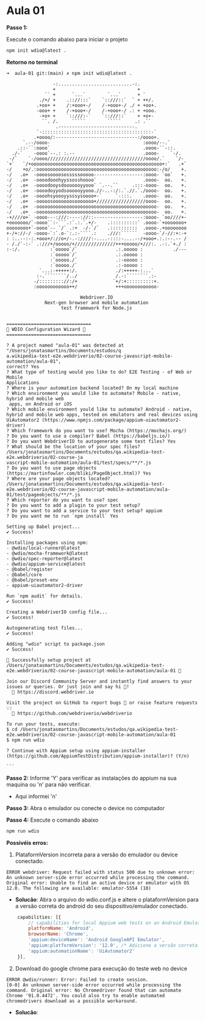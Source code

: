 # Aula 01

**Passo 1:**

Execute o comando abaixo para iniciar o projeto

```sh {"id":"01J2FPBY8DRM7N529RFSQY4B0V"}
npm init wdio@latest .
```

**Retorno no terminal**

````````text {"id":"01J2FNQ0YAAQDFECY26K1QFHEN"}
➜  aula-01 git:(main) ✗ npm init wdio@latest .

                 -:...........................-:.
                 +                              +
              `` +      `...`        `...`      + `
            ./+/ +    .:://:::`    `::///::`  ` + ++/.
           .+oo+ +    /:+ooo+-/    /-+ooo+-/ ./ + +oo+.
           -ooo+ +    /-+ooo+-/    /-+ooo+-/ .: + +ooo.
            -+o+ +    `::///:-`    `::///::`    + +o+-
             ``. /.     `````        `````     .: .``
                  .----------------------------.
           `-::::::::::::::::::::::::::::::::::::::::-`
          .+oooo/:------------------------------:/oooo+.
      `.--/oooo-                                  :oooo/--.`
    .::-``:oooo`                                  .oooo-``-::.
  ./-`    -oooo`--.: :.--                         .oooo-    `-/.
 -/`    `-/oooo////////////////////////////////////oooo/.`    `/-
`+`   `/+oooooooooooooooooooooooooooooooooooooooooooooooo+:`   .+`
-/    +o/.:oooooooooooooooooooooooooooooooooooooooooooo:-/o/    +.
-/   .o+  -oooosoooososssssooooo------------------:oooo- `oo`   +.
-/   .o+  -oooodooohyyssosshoooo`                 .oooo-  oo.   +.
-/   .o+  -oooodooysdooooooyyooo` `.--.``     .:::-oooo-  oo.   +.
-/   .o+  -oooodoyyodsoooooyyooo.//-..-:/:.`.//.`./oooo-  oo.   +.
-/   .o+  -oooohsyoooyysssysoooo+-`     `-:::.    .oooo-  oo.   +.
-/   .o+  -ooooosooooooosooooooo+//////////////////oooo-  oo.   +.
-/   .o+  -oooooooooooooooooooooooooooooooooooooooooooo-  oo.   +.
-/   .o+  -oooooooooooooooooooooooooooooooooooooooooooo-  oo.   +.
-+////o+` -oooo---:///:----://::------------------:oooo- `oo////+-
+ooooooo/`-oooo``:-```.:`.:.`.+/-    .::::::::::` .oooo-`+ooooooo+
oooooooo+`-oooo`-- `/` .:+  -/-`/`   .::::::::::  .oooo-.+oooooooo
+-/+://-/ -oooo-`:`.o-`:.:-````.:    .///:``````  -oooo-`/-//:+:-+
: :..--:-:.+ooo+/://o+/-.-:////:-....-::::-....--/+ooo+.:.:--.-- /
- /./`-:-` .:///+/ooooo/+///////////////+++ooooo/+///:. .-:.`+./ :
:-:/.           :`ooooo`/`              .:.ooooo :           ./---
                :`ooooo`/`              .:.ooooo :
                :`ooooo./`              .:-ooooo :
                :`ooooo./`              .:-ooooo :
            `...:-+++++:/.              ./:+++++-:...`
           :-.````````/../              /.-:````````.:-
          -/::::::::://:/+             `+/:+::::::::::+.
          :oooooooooooo++/              +++oooooooooooo-
 
                           Webdriver.IO
              Next-gen browser and mobile automation
                    test framework for Node.js


===============================
🤖 WDIO Configuration Wizard 🧙
===============================

? A project named "aula-01" was detected at "/Users/jonatasmartins/Documents/estudos/q
a.wikipedia-test-e2e.webdriverio/02-course-javascript-mobile-automation/aula-01", 
correct? Yes
? What type of testing would you like to do? E2E Testing - of Web or Mobile 
Applications
? Where is your automation backend located? On my local machine
? Which environment you would like to automate? Mobile - native, hybrid and mobile web
 apps, on Android or iOS
? Which mobile environment yould like to automate? Android - native, hybrid and mobile web apps, tested on emulators and real devices using UiAutomator2 (https://www.npmjs.com/package/appium-uiautomator2-driver)
? Which framework do you want to use? Mocha (https://mochajs.org/)
? Do you want to use a compiler? Babel (https://babeljs.io/)
? Do you want WebdriverIO to autogenerate some test files? Yes
? What should be the location of your spec files? 
/Users/jonatasmartins/Documents/estudos/qa.wikipedia-test-e2e.webdriverio/02-course-ja
vascript-mobile-automation/aula-01/test/specs/**/*.js
? Do you want to use page objects (https://martinfowler.com/bliki/PageObject.html)? Yes
? Where are your page objects located? /Users/jonatasmartins/Documents/estudos/qa.wikipedia-test-e2e.webdriverio/02-course-javascript-mobile-automation/aula-01/test/pageobjects/**/*.js
? Which reporter do you want to use? spec
? Do you want to add a plugin to your test setup? 
? Do you want to add a service to your test setup? appium
? Do you want me to run `npm install` Yes

Setting up Babel project...
✔ Success!

Installing packages using npm:
- @wdio/local-runner@latest
- @wdio/mocha-framework@latest
- @wdio/spec-reporter@latest
- @wdio/appium-service@latest
- @babel/register
- @babel/core
- @babel/preset-env
- appium-uiautomator2-driver

Run `npm audit` for details.
✔ Success!

Creating a WebdriverIO config file...
✔ Success!

Autogenerating test files...
✔ Success!

Adding "wdio" script to package.json
✔ Success!

🤖 Successfully setup project at /Users/jonatasmartins/Documents/estudos/qa.wikipedia-test-e2e.webdriverio/02-course-javascript-mobile-automation/aula-01 🎉

Join our Discord Community Server and instantly find answers to your issues or queries. Or just join and say hi 👋!
  🔗 https://discord.webdriver.io

Visit the project on GitHub to report bugs 🐛 or raise feature requests 💡:
  🔗 https://github.com/webdriverio/webdriverio

To run your tests, execute:
$ cd /Users/jonatasmartins/Documents/estudos/qa.wikipedia-test-e2e.webdriverio/02-course-javascript-mobile-automation/aula-01
$ npm run wdio

? Continue with Appium setup using appium-installer 
(https://github.com/AppiumTestDistribution/appium-installer)? (Y/n) 

```
````````

**Passo 2:** Informe 'Y' para verificar as instalações do appium na sua maquina ou 'n' para não verificar.

- Aqui informei 'n'

**Passo 3:** Abra o emulador ou conecte o device no computador

**Passo 4:** Execute o comando abaixo

```sh {"id":"01J2FPBY8DRM7N529RFWS01GCZ"}
npm run wdio
```

**Possivéis erros:**

1. PlataformVersion incorreta para a versão do emulador ou device conectado.
``` text
ERROR webdriver: Request failed with status 500 due to unknown error: An unknown server-side error occurred while processing the command. Original error: Unable to find an active device or emulator with OS 12.0. The following are available: emulator-5554 (10)
```
- **Solucão**: Abra o arquivo do wdio.conf.js e altere o plataformVersion para a versão correta do android do seu dispositivo/emulador conectado.

``` javascript
    capabilities: [{
        // capabilities for local Appium web tests on an Android Emulator
        platformName: 'Android',
        browserName: 'Chrome',
        'appium:deviceName': 'Android GoogleAPI Emulator',
        'appium:platformVersion': '12.0', /* Adicione a versão correta aqui*/
        'appium:automationName': 'UiAutomator2'
    }],
```
2. Download do google chrome para execução do teste web no device

```text
ERROR @wdio/runner: Error: Failed to create session.
[0-0] An unknown server-side error occurred while processing the command. Original error: No Chromedriver found that can automate Chrome '91.0.4472'. You could also try to enable automated chromedrivers download as a possible workaround.
```

- **Solucão**: 



